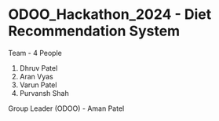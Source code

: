 # ODOO_Hackathon_2024 - Diet Recommendation System

Team - 4 People
  1) Dhruv Patel
  2) Aran Vyas
  3) Varun Patel
  4) Purvansh Shah

Group Leader (ODOO) - Aman Patel
